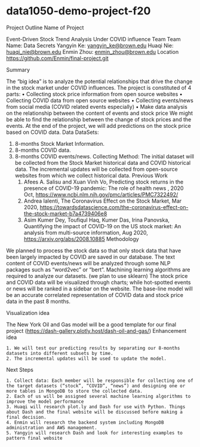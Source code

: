 # data1050-demo-project-f20

Project Outline
Name of Project

Event-Driven Stock Trend Analysis Under COVID influence
Team
Team Name: Data Secrets
Yangyin Ke: yangyin_ke@brown.edu
Huaqi Nie: huaqi_nie@brown.edu
Enmin Zhou: enmin_zhou@brown.edu
Location
https://github.com/Enmin/final-project.git

Summary

The “big idea” is to analyze the potential relationships that drive the change in the stock market under COVID influences.
The project is constituted of 4 parts:
    • Collecting stock price information from open source websites
    • Collecting COVID data from open source websites
    • Collecting events/news from social media (COVID related events especially)
    • Make data analysis on the relationship between the content of events and stock price
We might be able to find the relationship between the change of stock prices and the events. At the end of the project, we will add predictions on the  stock price based on COVID data.
Data
DataSets:
1. 8-months Stock Market Information.
2. 8-months COVID data.
3. 8-months COVID events/news.
Collecting Method:
The initial dataset will be collected from the Stock Market historical data and COVID historical data.
The incremental updates will be collected from open-source websites from which we collect historical data.
Previous Work
    1. Afees A. Salisu and Xuan Vinh Vo, Predicting stock returns in the presence of COVID-19 pandemic: The role of health news , 2020 Oct, https://www.ncbi.nlm.nih.gov/pmc/articles/PMC7322492/
    2. Andrea Ialenti, The Coronavirus Effect on the Stock Market, Mar 2020, https://towardsdatascience.com/the-coronavirus-effect-on-the-stock-market-b7a4739406e8
    3. Asim Kumer Dey, Toufiqul Haq, Kumer Das, Irina Panovska, Quantifying the impact of COVID-19 on the US stock market: An analysis from multi-source information, Aug 2020, https://arxiv.org/abs/2008.10885
Methodology

We planned to process the stock data so that only stock data that have been largely impacted by COVID are saved in our database. The text content of COVID events/news will be analyzed through some NLP packages such as “word2vec” or “bert”.
Machining learning algorithms are required to analyze our datasets. (we plan to use sklearn)
The stock price and COVID data will be visualized through charts; while hot-spotted events or news will be ranked in a sidebar on the website.
The base-line model will be an accurate correlated representation of COVID data and stock price data in the past 8 months.

Visualization idea

The New York Oil and Gas model will be a good template for our final project (https://dash-gallery.plotly.host/dash-oil-and-gas/)
Enhancement idea

    1. We will test our predicting results by separating our 8-months datasets into different subsets by time.
    2. The incremental updates will be used to update the model.
Next Steps

    1. Collect data: Each member will be responsible for collecting one of the target datasets (“stock”, “COVID”, “news”) and designing one or more tables in MongoDB to store the collected data.
    2. Each of us will be assigned several machine learning algorithms to improve the model performance
    3. Huaqi will research plot.ly and Dash for use with Python. Things about Dash and the final website will be discussed before making a final decision.
    4. Enmin will research the backend system including MongoDB administration and AWS management.
    5. Yangyin will research Dash and look for interesting examples to pattern final website
